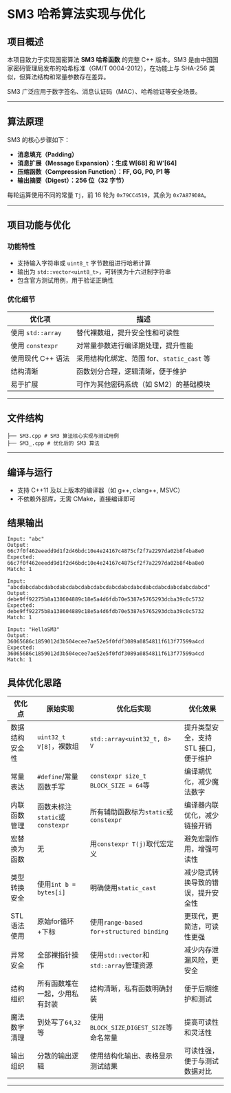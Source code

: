 # SM3 哈希算法实现与优化

## 项目概述

本项目致力于实现国密算法 **SM3 哈希函数** 的完整 C++ 版本。SM3 是由中国国家密码管理局发布的哈希标准（GM/T 0004-2012），在功能上与 SHA-256 类似，但算法结构和常量参数存在差异。

SM3 广泛应用于数字签名、消息认证码（MAC）、哈希验证等安全场景。

---

## 算法原理

SM3 的核心步骤如下：

- **消息填充（Padding）**
- **消息扩展（Message Expansion）：生成 W[68] 和 W′[64]**
- **压缩函数（Compression Function）：FF, GG, P0, P1 等**
- **输出摘要（Digest）：256 位（32 字节）**

每轮运算使用不同的常量 `Tj`，前 16 轮为 `0x79CC4519`，其余为 `0x7A879D8A`。

---

## 项目功能与优化

### 功能特性

- 支持输入字符串或 `uint8_t` 字节数组进行哈希计算
- 输出为 `std::vector<uint8_t>`，可转换为十六进制字符串
- 包含官方测试用例，用于验证正确性

### 优化细节

| 优化项 | 描述 |
|--------|------|
| 使用 `std::array` | 替代裸数组，提升安全性和可读性 |
| 使用 `constexpr` | 对常量参数进行编译期处理，提升性能 |
| 使用现代 C++ 语法 | 采用结构化绑定、范围 for、`static_cast` 等 |
| 结构清晰 | 函数划分合理，逻辑清晰，便于维护 |
| 易于扩展 | 可作为其他密码系统（如 SM2）的基础模块 |

---

## 文件结构

```
├── SM3.cpp # SM3 算法核心实现与测试用例
├── SM3_.cpp # 优化后的 SM3 算法
```

---

## 编译与运行

- 支持 C++11 及以上版本的编译器（如 g++, clang++, MSVC）
- 不依赖外部库，无需 CMake，直接编译即可


## 结果输出

```
Input: "abc"
Output: 66c7f0f462eeedd9d1f2d46bdc10e4e24167c4875cf2f7a2297da02b8f4ba8e0
Expected: 66c7f0f462eeedd9d1f2d46bdc10e4e24167c4875cf2f7a2297da02b8f4ba8e0
Match: 1

Input: "abcdabcdabcdabcdabcdabcdabcdabcdabcdabcdabcdabcdabcdabcdabcdabcd"
Output: debe9ff92275b8a138604889c18e5a4d6fdb70e5387e5765293dcba39c0c5732
Expected: debe9ff92275b8a138604889c18e5a4d6fdb70e5387e5765293dcba39c0c5732
Match: 1

Input: "HelloSM3"
Output: 36065686c1859012d3b504ecee7ae52e5f0fdf3089a0854811f613f77599a4cd
Expected: 36065686c1859012d3b504ecee7ae52e5f0fdf3089a0854811f613f77599a4cd
Match: 1
```

## 具体优化思路

| 优化点             | 原始实现                         | 优化后实现                                       | 优化效果                  |
|-------------------|--------------------------------|----------------------------------------------|------------------------|
| 数据结构安全性      | `uint32_t V[8]`，裸数组        | `std::array<uint32_t, 8> V`                 | 提升类型安全，支持 STL 接口，便于维护 |
| 常量表达          | `#define`/常量函数手写         | `constexpr size_t BLOCK_SIZE = 64`等        | 编译期优化，减少魔法数字          |
| 内联函数管理      | 函数未标注`static`或`constexpr` | 所有辅助函数标为`static`或`constexpr`       | 编译器内联优化，减少链接开销       |
| 宏替换为函数      | 无                              | 用`constexpr T(j)`取代宏定义                | 避免宏副作用，增强可读性          |
| 类型转换安全      | 使用`int b = bytes[i]`         | 明确使用`static_cast`                       | 减少隐式转换导致的错误，提升安全性   |
| STL 语法使用       | 原始for循环+下标                | 使用`range-based for`+`structured binding` | 更现代，更简洁，可读性更强         |
| 异常安全          | 全部裸指针操作                   | 使用`std::vector`和`std::array`管理资源      | 减少内存泄漏风险，更安全          |
| 结构组织          | 所有函数堆在一起，少用私有封装     | 结构清晰，私有函数明确封装                    | 便于后期维护和测试           |
| 魔法数字清理      | 到处写了`64`,`32`等            | 使用`BLOCK_SIZE`,`DIGEST_SIZE`等命名常量    | 提高可读性和灵活性           |
| 输出组织          | 分散的输出逻辑                   | 使用结构化输出、表格显示测试结果              | 可读性强，便于与测试数据对比       |

---